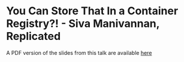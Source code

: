 # You Can Store That In a Container Registry?! - Siva Manivannan, Replicated

A PDF version of the slides from this talk are available [here](./SivaManivannan-YouCanStoreThatInAContainerRegistry.pdf)
